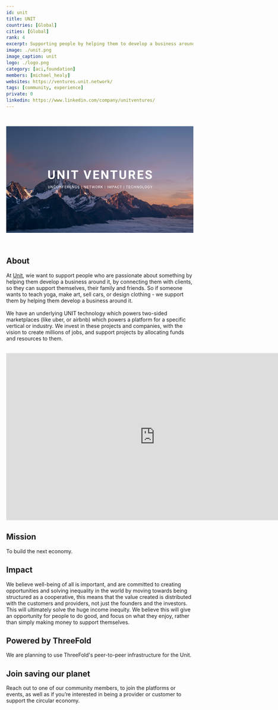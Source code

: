 ```yaml
---
id: unit
title: UNIT
countries: [Global]
cities: [Global]
rank: 4
excerpt: Supporting people by helping them to develop a business around their passion.
image: ./unit.png
image_caption: unit
logo: ./logo.png
category: [aci,foundation]
members: [michael_healy]
websites: https://ventures.unit.network/
tags: [community, experience]
private: 0
linkedin: https://www.linkedin.com/company/unitventures/
---
```


<br/>

![unit](./unit2.png)

<br/>

## About

At [Unit](https://unit.ventures/), wie want to support people who are passionate about something by helping them develop a business around it, by connecting them with clients, so they can support themselves, their family and friends.  So if someone wants to teach yoga, make art, sell cars, or design clothing - we support them by helping them develop a business around it. 
<br/>
<br/>
We have an underlying UNIT technology which powers two-sided marketplaces (like uber, or airbnb) which powers a platform for a specific vertical or industry. We invest in these projects and companies, with the vision to create millions of jobs, and support projects by allocating funds and resources to them.

<BR>

<iframe src="https://player.vimeo.com/video/438885099" width="800" height="450" frameborder="0" allow="autoplay; fullscreen" allowfullscreen></iframe>

<BR>

## Mission

To build the next economy.

## Impact

We believe well-being of all is important, and are committed to creating opportunities and solving inequality in the world by moving towards being structured as a cooperative, this means that the value created is distributed with the customers and providers, not just the founders and the investors. This will ultimately solve the huge income inequity. We believe  this will give an opportunity for people to do good, and focus on what they enjoy, rather than simply making money to support themselves.

## Powered by ThreeFold

We are planning to use ThreeFold's peer-to-peer infrastructure for the Unit.
 
## Join saving our planet
 
Reach out to one of our community members, to join the platforms or events, as well as if you’re interested in being a provider or customer to support the circular economy.

<!-- ## Support this project

Unit is included in ThreeFold’s [Token Distribution Event (TDE)](https://library.threefold.me/info/tfgrid/#/tdeoverview)</a> for the impact it brings to our planet, humanity and the ThreeFold Grid.
The ThreeFold Token (TFT) represents a unit of capacity on the new Internet and is created only when new capacity is added to the ThreeFold Grid.
Each project on the TDE benefits from TFT fund allocations. You can buy TFT's and support Unit, and the growth of a new Conscious Internet. -->

<!-- ## TFGrid Solution

### Roadmap

- Q1 2021
  - Integration on TF Grid, 3Bot
 -->
